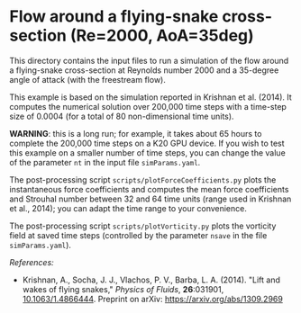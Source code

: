 # Flow around a flying-snake cross-section (Re=2000, AoA=35deg)

This directory contains the input files to run a simulation of the flow around a flying-snake cross-section at Reynolds number 2000 and a 35-degree angle of attack (with the freestream flow).

This example is based on the simulation reported in Krishnan et al. (2014).
It computes the numerical solution over 200,000 time steps with a time-step size of 0.0004 (for a total of 80 non-dimensional time units).

**WARNING**: this is a long run; for example, it takes about 65 hours to complete the 200,000 time steps on a K20 GPU device.
If you wish to test this example on a smaller number of time steps, you can change the value of the parameter `nt` in the input file `simParams.yaml`.

The post-processing script `scripts/plotForceCoefficients.py` plots the instantaneous force coefficients and computes the mean force coefficients and Strouhal number between 32 and 64 time units (range used in Krishnan et al., 2014); you can adapt the time range to your convenience.

The post-processing script `scripts/plotVorticity.py` plots the vorticity field at saved time steps (controlled by the parameter `nsave` in the file `simParams.yaml`).


_References:_
* Krishnan, A., Socha, J. J., Vlachos, P. V., Barba, L. A. (2014). "Lift and wakes of flying snakes," _Physics of Fluids_, __26__:031901, [10.1063/1.4866444](https://dx.doi.org/10.1063/1.4866444). Preprint on arXiv: https://arxiv.org/abs/1309.2969